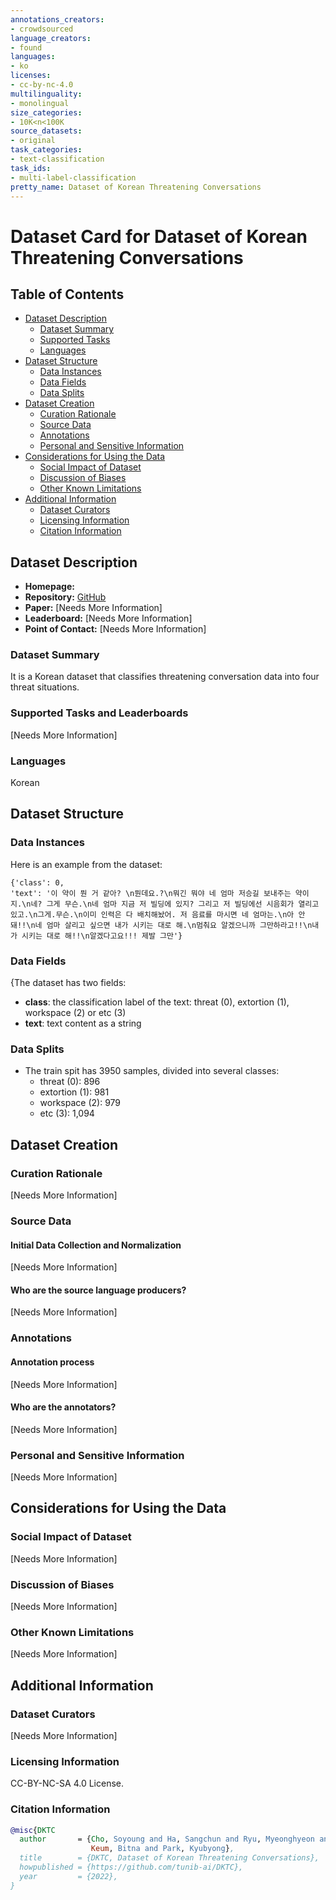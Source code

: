 ```yaml
---
annotations_creators:
- crowdsourced
language_creators:
- found
languages:
- ko
licenses:
- cc-by-nc-4.0
multilinguality:
- monolingual
size_categories:
- 10K<n<100K
source_datasets:
- original
task_categories:
- text-classification
task_ids:
- multi-label-classification
pretty_name: Dataset of Korean Threatening Conversations
---
```


# Dataset Card for Dataset of Korean Threatening Conversations

## Table of Contents
- [Dataset Description](#dataset-description)
  - [Dataset Summary](#dataset-summary)
  - [Supported Tasks](#supported-tasks-and-leaderboards)
  - [Languages](#languages)
- [Dataset Structure](#dataset-structure)
  - [Data Instances](#data-instances)
  - [Data Fields](#data-instances)
  - [Data Splits](#data-instances)
- [Dataset Creation](#dataset-creation)
  - [Curation Rationale](#curation-rationale)
  - [Source Data](#source-data)
  - [Annotations](#annotations)
  - [Personal and Sensitive Information](#personal-and-sensitive-information)
- [Considerations for Using the Data](#considerations-for-using-the-data)
  - [Social Impact of Dataset](#social-impact-of-dataset)
  - [Discussion of Biases](#discussion-of-biases)
  - [Other Known Limitations](#other-known-limitations)
- [Additional Information](#additional-information)
  - [Dataset Curators](#dataset-curators)
  - [Licensing Information](#licensing-information)
  - [Citation Information](#citation-information)

## Dataset Description

- **Homepage:** 
- **Repository:** [GitHub](https://github.com/tunib-ai/DKTC)
- **Paper:** [Needs More Information]
- **Leaderboard:** [Needs More Information]
- **Point of Contact:** [Needs More Information]

### Dataset Summary

It is a Korean dataset that classifies threatening conversation data into four threat situations.  

### Supported Tasks and Leaderboards

[Needs More Information]

### Languages

Korean

## Dataset Structure

### Data Instances

Here is an example from the dataset:
```
{'class': 0,
'text': '이 약이 뭔 거 같아? \n뭔데요.?\n뭐긴 뭐야 네 엄마 저승길 보내주는 약이지.\n네? 그게 무슨.\n네 엄마 지금 저 빌딩에 있지? 그리고 저 빌딩에선 시음회가 열리고 있고.\n그게.무슨.\n이미 인력은 다 배치해놨어. 저 음료를 마시면 네 엄마는.\n아 안 돼!!\n네 엄마 살리고 싶으면 내가 시키는 대로 해.\n멈춰요 알겠으니까 그만하라고!!\n내가 시키는 대로 해!!\n알겠다고요!!! 제발 그만'}
```

### Data Fields

{The dataset has two fields:
- **class**: the classification label of the text: threat (0), extortion (1), workspace (2) or etc (3)
- **text**: text content as a string

### Data Splits

- The train spit has 3950 samples, divided into several classes:
  - threat (0): 896
  - extortion (1): 981
  - workspace (2): 979
  - etc (3): 1,094

## Dataset Creation

### Curation Rationale

[Needs More Information]

### Source Data

#### Initial Data Collection and Normalization

[Needs More Information]

#### Who are the source language producers?

[Needs More Information]

### Annotations

#### Annotation process

[Needs More Information]

#### Who are the annotators?

[Needs More Information]

### Personal and Sensitive Information

[Needs More Information]

## Considerations for Using the Data

### Social Impact of Dataset

[Needs More Information]

### Discussion of Biases

[Needs More Information]

### Other Known Limitations

[Needs More Information]

## Additional Information

### Dataset Curators

[Needs More Information]

### Licensing Information

CC-BY-NC-SA 4.0 License.

### Citation Information

```bibtex
@misc{DKTC
  author       = {Cho, Soyoung and Ha, Sangchun and Ryu, Myeonghyeon and
                  Keum, Bitna and Park, Kyubyong},
  title        = {DKTC, Dataset of Korean Threatening Conversations},
  howpublished = {https://github.com/tunib-ai/DKTC},
  year         = {2022},
}
```